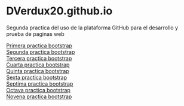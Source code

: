 # DVerdux20.github.io
Segunda practica del uso de la plataforma GitHub para el desarrollo y prueba de paginas web

<a href="https://DVerdux20.github.io/PracticaBootstrap/PracticaBootstrap1.html">Primera practica bootstrap</a><br>
<a href="https://DVerdux20.github.io/PracticaBootstrap/PracticaBootstrap2.html">Segunda practica bootstrap</a><br>
<a href="https://DVerdux20.github.io/PracticaBootstrap/PracticaBootstrap3.html">Tercera practica bootstrap</a><br>
<a href="https://DVerdux20.github.io/PracticaBootstrap/PracticaBootstrap4.html">Cuarta practica bootstrap</a><br>
<a href="https://DVerdux20.github.io/PracticaBootstrap/PracticaBootstrap5.html">Quinta practica bootstrap</a><br>
<a href="https://DVerdux20.github.io/PracticaBootstrap/PracticaBootstrap6.html">Sexta practica bootstrap</a><br>
<a href="https://DVerdux20.github.io/PracticaBootstrap/PracticaBootstrap7.html">Septima practica bootstrap</a><br>
<a href="https://DVerdux20.github.io/PracticaBootstrap/PracticaBootstrap8.html">Octava practica bootstrap</a><br>
<a href="https://DVerdux20.github.io/PracticaBootstrap/PracticaBootstrap9.html">Novena practica bootstrap</a><br>
